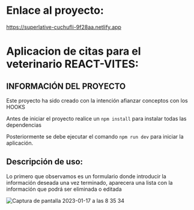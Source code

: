 
# Enlace al proyecto:
https://superlative-cuchufli-9f28aa.netlify.app

# Aplicacion de citas para el veterinario REACT-VITES:

## INFORMACIÓN DEL PROYECTO
Este proyecto ha sido creado con la intención afianzar conceptos con los HOOKS

Antes de iniciar el proyecto realice un 
`npm install` para instalar todas las dependencias

Posteriormente se debe ejecutar el comando `npm run dev` para iniciar la aplicación.

## Descripción de uso:

Lo primero que observamos es un formulario donde introducir la información deseada
una vez terminado, aparecera una lista con la información que podrá ser eliminada o editada

![Captura de pantalla 2023-01-17 a las 8 35 34](https://user-images.githubusercontent.com/52428440/212837631-ef001795-6784-42dc-a728-d771acb13a1d.png)
